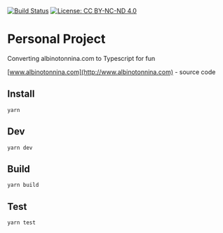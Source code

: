 [![Build Status](https://travis-ci.org/albinotonnina/albinotonnina.com.svg?branch=master)](https://travis-ci.org/albinotonnina/albinotonnina.com)
[![License: CC BY-NC-ND 4.0](https://img.shields.io/badge/License-CC%20BY--NC--ND%204.0-lightgrey.svg)](https://creativecommons.org/licenses/by-nc-nd/4.0/)

# Personal Project

Converting albinotonnina.com to Typescript for fun

[www.albinotonnina.com](http://www.albinotonnina.com) - source code

## Install

`yarn`

## Dev

`yarn dev`

## Build

`yarn build`

## Test

`yarn test`
